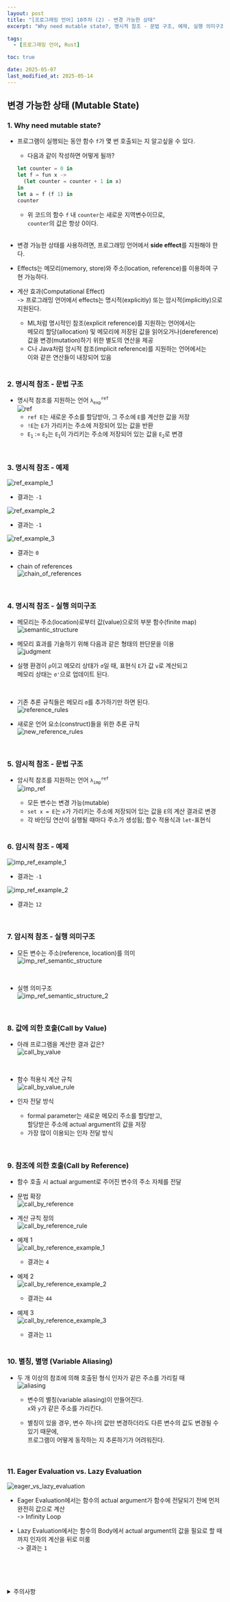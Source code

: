 ```yaml
---
layout: post
title: "[프로그래밍 언어] 10주차 (2) - 변경 가능한 상태"
excerpt: "Why need mutable state?, 명시적 참조 - 문법 구조, 예제, 실행 의미구조, 암시적 참조 - 문법 구조, 예제, 실행 의미구조, 값에 의한 호출, 참조에 의한 호출, 별칭(Variable Aliasing), Eager Evaluation vs. Lazy Evaluation"

tags:
  - [프로그래밍 언어, Rust]

toc: true

date: 2025-05-07
last_modified_at: 2025-05-14
---
```

## 변경 가능한 상태 (Mutable State)
### 1. Why need mutable state?
- 프로그램이 실행되는 동안 함수 `f`가 몇 번 호출되는 지 알고싶을 수 있다.
  - 다음과 같이 작성하면 어떻게 될까?  

  ```rust
  let counter = 0 in
  let f = fun x ->
    (let counter = counter + 1 in x)
  in
  let a = f (f 1) in
  counter
  ```

  - 위 코드의 함수 `f` 내 `counter`는 새로운 지역변수이므로,  
  `counter`의 값은 항상 0이다.  

  <br>

- 변경 가능한 상태를 사용하려면, 프로그래밍 언어에서 **side effect**를 지원해야 한다.

- Effects는 메모리(memory, store)와 주소(location, reference)를 이용하여 구현 가능하다.  

- 계산 효과(Computational Effect)  
-> 프로그래밍 언어에서 effects는 명시적(explicitly) 또는 암시적(implicitly)으로 지원된다.
  - ML처럼 명시적인 참조(explicit reference)를 지원하는 언어에서는  
  메모리 할당(allocation) 및 메모리에 저장된 값을 읽어오거나(dereference) 값을 변경(mutation)하기 위한 별도의 연산을 제공
  - C나 Java처럼 암시적 참조(implicit reference)를 지원하는 언어에서는  
  이와 같은 연산들이 내장되어 있음  

  <br>

### 2. 명시적 참조 - 문법 구조
- 명시적 참조를 지원하는 언어 `λ`<sub>`exp`</sub><sup>`ref`</sup>  
![ref][def]
  - `ref E`는 새로운 주소를 할당받아, 그 주소에 `E`를 계산한 값을 저장
  - `!E`는 `E`가 가리키는 주소에 저장되어 있는 값을 반환
  - `E`<sub>`1`</sub> := `E`<sub>`2`</sub>는 `E`<sub>`1`</sub>이 가리키는 주소에 저장되어 있는 값을 `E`<sub>`2`</sub>로 변경

<br>

### 3. 명시적 참조 - 예제
![ref_example_1][def2]  
- 결과는 `-1`

![ref_example_2][def3]
- 결과는 `-1`

![ref_example_3][def4]  
- 결과는 `0`  

- chain of references  
![chain_of_references](TODO)  

<br>

### 4. 명시적 참조 - 실행 의미구조
- 메모리는 주소(location)로부터 값(value)으로의 부분 함수(finite map)  
![semantic_structure](TODO)  

- 메모리 효과를 기술하기 위해 다음과 같은 형태의 판단문을 이용  
![judgment](TODO)  

- 실행 환경이 `ρ`이고 메모리 상태가 `σ`일 때, 표현식 `E`가 값 `v`로 계산되고  
메모리 상태는 `σ'`으로 업데이트 된다.  

<br>

- 기존 추론 규칙들은 메모리 `σ`를 추가하기만 하면 된다.  
![reference_rules](TODO)  

- 새로운 언어 요소(construct)들을 위한 추론 규칙  
![new_reference_rules](TODO)  

<br>

### 5. 암시적 참조 - 문법 구조
- 암시적 참조를 지원하는 언어 `λ`<sub>`imp`</sub><sup>`ref`</sup>  
![imp_ref](TODO)  
  - 모든 변수는 변경 가능(mutable)
  - `set x = E`는 `x`가 가리키는 주소에 저장되어 있는 값을 `E`의 계산 결과로 변경  
  - 각 바인딩 연산이 실행될 때마다 주소가 생성됨; 함수 적용식과 `let`-표현식  

  <br>

### 6. 암시적 참조 - 예제  
![imp_ref_example_1](TODO)  
  - 결과는 `-1`

![imp_ref_example_2](TODO)  
  - 결과는 `12`  

<br>

### 7. 암시적 참조 - 실행 의미구조  
- 모든 변수는 주소(reference, location)를 의미  
![imp_ref_semantic_structure](TODO)  

<br>

- 실행 의미구조  
![imp_ref_semantic_structure_2](TODO)  

<br>

### 8. 값에 의한 호출(Call by Value)
- 아래 프로그램을 계산한 결과 값은?  
![call_by_value](TODO)  

<br>

- 함수 적용식 계산 규칙  
![call_by_value_rule](TODO)  

- 인자 전달 방식
  - formal parameter는 새로운 메모리 주소를 할당받고,  
  할당받은 주소에 actual argument의 값을 저장  
  - 가장 많이 이용되는 인자 전달 방식  

<br>

### 9. 참조에 의한 호출(Call by Reference)
- 함수 호출 시 actual argument로 주어진 변수의 주소 자체를 전달  

- 문법 확장  
![call_by_reference](TODO)  

- 계산 규칙 정의  
![call_by_reference_rule](TODO)  

- 예제 1  
![call_by_reference_example_1](TODO)  
  - 결과는 `4`

- 예제 2  
![call_by_reference_example_2](TODO)  
  - 결과는 `44`

- 예제 3  
![call_by_reference_example_3](TODO)  
  - 결과는 `11`  

  <br>

### 10. 별칭, 별명 (Variable Aliasing)
- 두 개 이상의 참조에 의해 호출된 형식 인자가 같은 주소를 가리킬 때  
![aliasing](TODO)  

  - 변수의 별칭(variable aliasing)이 만들어진다.  
  `x`와 `y`가 같은 주소를 가리킨다.  

  - 별칭이 있을 경우, 변수 하나의 값만 변경하더라도 다른 변수의 값도 변경될 수 있기 때문에,  
  프로그램이 어떻게 동작하는 지 추론하기가 어려워진다.  

  <br>

### 11. Eager Evaluation vs. Lazy Evaluation
![eager_vs_lazy_evaluation](TODO)  
  - Eager Evaluation에서는 함수의 actual argument가 함수에 전달되기 전에 먼저 완전히 값으로 계산  
  -> Infinity Loop

  - Lazy Evaluation에서는 함수의 Body에서 actual argument의 값을 필요로 할 때 까지 인자의 계산을 뒤로 미룸  
  -> 결과는 `1`

<br>
<br>
<br>
<br>
<details>
<summary>주의사항</summary>
<div markdown="1">

이 포스팅은 강원대학교 임현승 교수님의 프로그래밍 언어 수업을 들으며 내용을 정리 한 것입니다.  
수업 내용에 대한 저작권은 교수님께 있으니,  
다른 곳으로의 무분별한 내용 복사를 자제해 주세요.

</div>
</details>

[def]: https://i.imgur.com/2XFZCHu.png
[def2]: https://i.imgur.com/VzlLdJZ.png
[def3]: https://i.imgur.com/86ogLJU.png
[def4]: https://i.imgur.com/HwcMiaq.png
